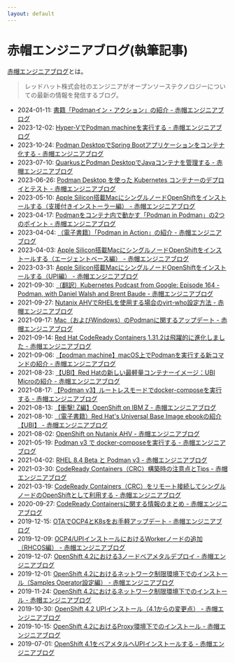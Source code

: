 ```yaml
---
layout: default
---
```


# 赤帽エンジニアブログ(執筆記事)

[赤帽エンジニアブログ](https://rheb.hatenablog.com/)とは。
>レッドハット株式会社のエンジニアがオープンソーステクノロジーについての最新の情報を発信するブログ。

- 2024-01-11: [書籍「Podmanイン・アクション」の紹介 - 赤帽エンジニアブログ](https://rheb.hatenablog.com/entry/podman-in-action-ja)
- 2023-12-02: [Hyper-VでPodman machineを実行する - 赤帽エンジニアブログ](https://rheb.hatenablog.com/entry/podman-machine-on-hyperv)
- 2023-10-24: [Podman DesktopでSpring Bootアプリケーションをコンテナ化する - 赤帽エンジニアブログ](https://rheb.hatenablog.com/entry/containerize-spring-boot-application-podman-desktop)
- 2023-07-10: [QuarkusとPodman DesktopでJavaコンテナを管理する - 赤帽エンジニアブログ](https://rheb.hatenablog.com/entry/managing-java-containers-quarkus-and-podman-desktop)
- 2023-06-26: [Podman Desktop を使った Kubernetes コンテナーのデプロイとテスト - 赤帽エンジニアブログ](https://rheb.hatenablog.com/entry/deploy-and-test-kubernetes-containers-using-podman-desktop)
- 2023-05-10: [Apple Silicon搭載MacにシングルノードOpenShiftをインストールする（支援付きインストーラー編） - 赤帽エンジニアブログ](https://rheb.hatenablog.com/entry/sno-on-arm-mac-ai)
- 2023-04-17: [Podmanをコンテナ内で動かす「Podman in Podman」の2つのポイント - 赤帽エンジニアブログ](https://rheb.hatenablog.com/entry/podman-in-podman)
- 2023-04-04: [（電子書籍）「Podman in Action」の紹介 - 赤帽エンジニアブログ](https://rheb.hatenablog.com/entry/podman-in-action)
- 2023-04-03: [Apple Silicon搭載MacにシングルノードOpenShiftをインストールする（エージェントベース編） - 赤帽エンジニアブログ](https://rheb.hatenablog.com/entry/sno-on-arm-mac-abi)
- 2023-03-31: [Apple Silicon搭載MacにシングルノードOpenShiftをインストールする（UPI編） - 赤帽エンジニアブログ](https://rheb.hatenablog.com/entry/sno-on-arm-mac)
- 2021-09-30: [（翻訳）Kubernetes Podcast from Google: Episode 164 - Podman, with Daniel Walsh and Brent Baude - 赤帽エンジニアブログ](https://rheb.hatenablog.com/entry/k8s-podcast-164-podman-jp)
- 2021-09-27: [Nutanix AHVでRHELを使用する場合のvirt-who設定方法 - 赤帽エンジニアブログ](https://rheb.hatenablog.com/entry/nutanix-ahv-virt-who)
- 2021-09-17: [Mac（およびWindows）のPodmanに関するアップデート - 赤帽エンジニアブログ](https://rheb.hatenablog.com/entry/podman-on-macs)
- 2021-09-14: [Red Hat CodeReady Containers 1.31.2は飛躍的に進化しました - 赤帽エンジニアブログ](https://rheb.hatenablog.com/entry/red-hat-codeready-containers-1312-makes-leap)
- 2021-09-06: [【podman machine】macOS上でPodmanを実行する新コマンドの紹介 - 赤帽エンジニアブログ](https://rheb.hatenablog.com/entry/podman-machine)
- 2021-08-23: [【UBI】Red Hatの新しい最軽量コンテナーイメージ：UBI Microの紹介 - 赤帽エンジニアブログ](https://rheb.hatenablog.com/entry/ubi-micro)
- 2021-08-17: [【Podman v3】ルートレスモードでdocker-composeを実行する - 赤帽エンジニアブログ](https://rheb.hatenablog.com/entry/podman3-rootless-docker-compose)
- 2021-08-13: [【衝撃! Z編】OpenShift on IBM Z - 赤帽エンジニアブログ](https://rheb.hatenablog.com/entry/openshift-on-ibm-z)
- 2021-08-10: [（電子書籍）Red Hat's Universal Base Image ebookの紹介【UBI】 - 赤帽エンジニアブログ](https://rheb.hatenablog.com/entry/rh-ubi-ebook)
- 2021-08-02: [OpenShift on Nutanix AHV - 赤帽エンジニアブログ](https://rheb.hatenablog.com/entry/openshift-on-nutanix-ahv)
- 2021-05-19: [Podman v3 で docker-composeを実行する - 赤帽エンジニアブログ](https://rheb.hatenablog.com/entry/podman3_docker_compose)
- 2021-04-02: [RHEL 8.4 Beta と Podman v3 - 赤帽エンジニアブログ](https://rheb.hatenablog.com/entry/rhel84beta_podman3)
- 2021-03-30: [CodeReady Containers（CRC）構築時の注意点とTips - 赤帽エンジニアブログ](https://rheb.hatenablog.com/entry/2021/03/30/crc_tips)
- 2021-03-19: [CodeReady Containers（CRC）をリモート接続してシングルノードのOpenShiftとして利用する - 赤帽エンジニアブログ](https://rheb.hatenablog.com/entry/crc_remote_connecting)
- 2020-09-27: [CodeReady Containersに関する情報のまとめ - 赤帽エンジニアブログ](https://rheb.hatenablog.com/entry/codeready-containers)
- 2019-12-15: [OTAでOCP4とK8sをお手軽アップデート - 赤帽エンジニアブログ](https://rheb.hatenablog.com/entry/openshift4-ota-update)
- 2019-12-09: [OCP4/UPIインストールにおけるWorkerノードの追加（RHCOS編） - 赤帽エンジニアブログ](https://rheb.hatenablog.com/entry/openshift42-upi-add-rhcos)
- 2019-12-07: [OpenShift 4.2における3ノードベアメタルデプロイ - 赤帽エンジニアブログ](https://rheb.hatenablog.com/entry/openshift42-3node-baremetal)
- 2019-12-01: [OpenShift 4.2におけるネットワーク制限環境下でのインストール（Samples Operator設定編） - 赤帽エンジニアブログ](https://rheb.hatenablog.com/entry/openshift42-restricted-upi-samples-operator)
- 2019-11-24: [OpenShift 4.2におけるネットワーク制限環境下でのインストール - 赤帽エンジニアブログ](https://rheb.hatenablog.com/entry/openshift42-restricted-upi)
- 2019-10-30: [OpenShift 4.2 UPIインストール（4.1からの変更点） - 赤帽エンジニアブログ](https://rheb.hatenablog.com/entry/openshift42-upi-update)
- 2019-10-15: [OpenShift 4.2におけるProxy環境下でのインストール - 赤帽エンジニアブログ](https://rheb.hatenablog.com/entry/openshift42-proxy-upi)
- 2019-07-01: [OpenShift 4.1をベアメタルへUPIインストールする - 赤帽エンジニアブログ](https://rheb.hatenablog.com/entry/openshift41-baremetal-upi)